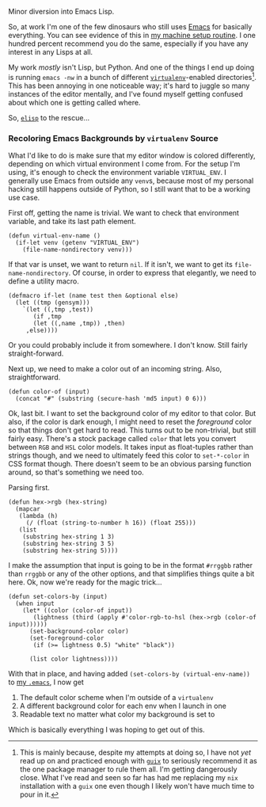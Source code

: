 Minor diversion into Emacs Lisp.

So, at work I'm one of the few dinosaurs who still uses [Emacs](https://www.gnu.org/software/emacs/) for basically everything. You can see evidence of this in [my machine setup routine](https://github.com/inaimathi/machine-setup). I one hundred percent recommend you do the same, especially if you have any interest in any Lisps at all.

My work _mostly_ isn't Lisp, but Python. And one of the things I end up doing is running `emacs -nw` in a bunch of different [`virtualenv`](https://docs.python.org/3/tutorial/venv.html)-enabled directories[^this-is-mainly-because]. This has been annoying in one noticeable way; it's hard to juggle so many instances of the editor mentally, and I've found myself getting confused about which one is getting called where.

[^this-is-mainly-because]: This is mainly because, despite my attempts at doing so, I have not _yet_ read up on and practiced enough with [`guix`](https://guix.gnu.org/) to seriously recommend it as the one package manager to rule them all. I'm getting dangerously close. What I've read and seen so far has had me replacing my `nix` installation with a `guix` one even though I likely won't have much time to pour in it.

So, [`elisp`](https://www.gnu.org/software/emacs/manual/html_node/elisp/) to the rescue...

### Recoloring Emacs Backgrounds by `virtualenv` Source

What I'd like to do is make sure that my editor window is colored differently, depending on which virtual environment I come from. For the setup I'm using, it's enough to check the environment variable `VIRTUAL_ENV`. I generally use Emacs from outside any `venv`s, because most of my personal hacking still happens outside of Python, so I still want that to be a working use case.

First off, getting the name is trivial. We want to check that environment variable, and take its last path element.

```
(defun virtual-env-name ()
  (if-let venv (getenv "VIRTUAL_ENV")
    (file-name-nondirectory venv)))
```

If that var is unset, we want to return `nil`. If it isn't, we want to get its `file-name-nondirectory`. Of course, in order to express that elegantly, we need to define a utility macro.

```
(defmacro if-let (name test then &optional else)
  (let ((tmp (gensym)))
    `(let ((,tmp ,test))
       (if ,tmp
	   (let ((,name ,tmp)) ,then)
	 ,else))))
```

Or you could probably include it from somewhere. I don't know. Still fairly straight-forward.

Next up, we need to make a color out of an incoming string. Also, straightforward.

```
(defun color-of (input)
  (concat "#" (substring (secure-hash 'md5 input) 0 6)))
```

Ok, last bit. I want to set the background color of my editor to that color. But also, if the color is dark enough, I might need to reset the _foreground_ color so that things don't get hard to read. This turns out to be non-trivial, but still fairly easy. There's a stock package called `color` that lets you convert between `RGB` and `HSL` color models. It takes input as float-tuples rather than strings though, and we need to ultimately feed this color to `set-*-color` in CSS format though. There doesn't seem to be an obvious parsing function around, so that's something we need too.

Parsing first.

```
(defun hex->rgb (hex-string)
  (mapcar
   (lambda (h)
     (/ (float (string-to-number h 16)) (float 255)))
   (list
    (substring hex-string 1 3)
    (substring hex-string 3 5)
    (substring hex-string 5))))
```

I make the assumption that input is going to be in the format `#rrggbb` rather than `rrggbb` or any of the other options, and that simplifies things quite a bit here. Ok, now we're ready for the magic trick...

```
(defun set-colors-by (input)
  (when input
    (let* ((color (color-of input))
	   (lightness (third (apply #'color-rgb-to-hsl (hex->rgb (color-of input))))))
      (set-background-color color)
      (set-foreground-color
       (if (>= lightness 0.5) "white" "black"))

      (list color lightness))))
```

With that in place, and having added `(set-colors-by (virtual-env-name))` to [my `.emacs`](https://github.com/inaimathi/machine-setup/blob/master/dot-emacs), I now get

1. The default color scheme when I'm outside of a `virtualenv`
2. A different background color for each env when I launch in one
3. Readable text no matter what color my background is set to

Which is basically everything I was hoping to get out of this.
